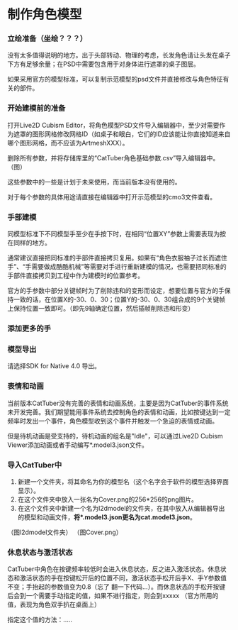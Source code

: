 # 制作角色模型

### 立绘准备（坐绘？？？）

没有太多值得说明的地方。出于头部转动、物理的考虑，长发角色请让头发在桌子下方有足够余量；在PSD中需要包含用于对身体进行遮罩的桌子图层。

如果采用官方的模型标准，可以复制示范模型的psd文件并直接修改与角色特征有关的部件。

### 开始建模前的准备

打开Live2D Cubism Editor，将角色模型PSD文件导入编辑器中，至少对需要作为遮罩的图形网格修改网格ID（如桌子和眼白，它们的ID应该能让你直接知道来自哪个图形网格，而不应该为ArtmeshXXX）。

删除所有参数，并将存储库里的“CatTuber角色基础参数.csv”导入编辑器中。
（图）

这些参数中的一些是计划于未来使用，而当前版本没有使用的。

对于每个参数的具体用途请直接在编辑器中打开示范模型的cmo3文件查看。

### 手部建模

同模型标准下不同模型手至少在手按下时，在相同“位置XY”参数上需要表现为按在同样的地方。

通常建议直接把同标准的手部件直接拷贝复用。如果有“角色衣服袖子过长而遮住手”、“手需要做成酷酷机械”等需要对手进行重新建模的情况，也需要把同标准的手部件直接拷贝到工程中作为建模时的位置参考。

官方的手参数中部分关键帧时为了削除违和的变形而设定，想要位置与官方的手保持一致的话，在位置X的-30、0、30；位置Y的-30、0、30组合成的9个关键帧上保持位置一致即可。（即先9轴确定位置，然后插帧削除违和形变）

### 添加更多的手

### 模型导出

请选择SDK for Native 4.0 导出。

### 表情和动画

当前版本CatTuber没有完善的表情和动画系统，主要是因为CatTuber的事件系统未开发完善。我们期望能用事件系统去控制角色的表情和动画，比如按键达到一定频率时发出一个事件，角色模型收到这个事件并触发一个急迫的表情或动画。

但是待机动画是受支持的，待机动画的组名是"Idle"，可以通过Live2D Cubism Viewer添加动画或者手动编写*.model3.json文件。

### 导入CatTuber中

 1. 新建一个文件夹，将其命名为你的模型名（这个名字会于软件的模型选择界面显示）。
 2. 在这个文件夹中放入一张名为Cover.png的256*256的png图片。
 3. 在这个文件夹中新建一个名为l2dmodel的文件夹，在其中放入从编辑器导出的模型和动画文件，**将\*.model3.json更名为cat.model3.json**。

（图l2dmodel文件夹）
（图Cover.png）

### 休息状态与激活状态

CatTuber中角色在按键频率较低时会进入休息状态，反之进入激活状态。休息状态和激活状态的手在按键松开后的位置不同，激活状态手松开后手X、手Y参数值不变；手抬起的参数值变为0.8（忘了  翻一下代码...）。而休息状态的手松开按键后会到一个需要手动指定的值，如果不进行指定，则会到xxxxx （官方所用的值，表现为角色双手扒在桌面上）

指定这个值的方法：.....




